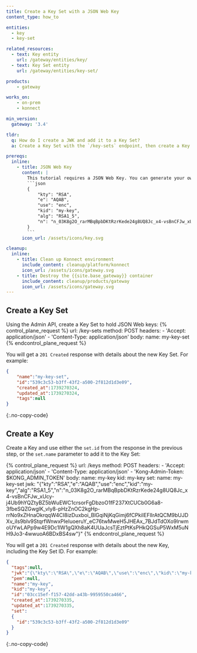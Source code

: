 ```yaml
---
title: Create a Key Set with a JSON Web Key
content_type: how_to

entities: 
  - key
  - key-set

related_resources:
  - text: Key entity
    url: /gateway/entities/key/
  - text: Key Set entity
    url: /gateway/entities/key-set/

products:
    - gateway

works_on:
    - on-prem
    - konnect

min_version:
  gateway: '3.4'

tldr:
  q: How do I create a JWK and add it to a Key Set?
  a: Create a Key Set with the `/key-sets` endpoint, then create a Key and configure the `set.id` or `set.name` parameter to point to the Key Set.

prereqs:
  inline:
    - title: JSON Web Key
      content: |
        This tutorial requires a JSON Web Key. You can generate your own or use this one for testing:
        ```json
        {
            "kty": "RSA",
            "e": "AQAB",
            "use": "enc",
            "kid": "my-key",
            "alg": "RSA1_5",
            "n": "n_03K8g2O_rarMBqBpbDKtRzrKede24g8UQ8Jc_x4-vsBnCFJw_xUcy-j4Ub9hYQZtyBZ5bWuEWC1crsorFgDbzoO1fF237XtCUCb0G6a8-3fbeSQZGwglK_vIy8-pHzZnOC2kgHp-rrNo9xZHnaOkrqqW4CI8izDuxboi_BlGqiNjKqGimj6fCPkiIEFlIrAtQCM9bUJDXv_iIs9blv9StqrfWnwxPIeIuoeruY_eC76twMweH5JHEAx_7BJdTdOXo9lrwmoUYwLAPp9w4E9Dc1lW1gQXh8aK4UUaJcsTjEztPtKsPHkQGSuP5WxM5uNH9Jo3-4wwuoA6BDxBS4sw"
        }
        ```
      icon_url: /assets/icons/key.svg

cleanup:
  inline:
    - title: Clean up Konnect environment
      include_content: cleanup/platform/konnect
      icon_url: /assets/icons/gateway.svg
    - title: Destroy the {{site.base_gateway}} container
      include_content: cleanup/products/gateway
      icon_url: /assets/icons/gateway.svg
---
```


## Create a Key Set
Using the Admin API, create a Key Set to hold JSON Web keys:
{% control_plane_request %}
  url: /key-sets
  method: POST
  headers:
      - 'Accept: application/json'
      - 'Content-Type: application/json'
  body:
      name: my-key-set
{% endcontrol_plane_request %}

You will get a `201 Created` response with details about the new Key Set. For example:

```json
{
    "name":"my-key-set",
    "id":"539c3c53-b3ff-43f2-a500-2f812d1d3e09",
    "created_at":1739270324,
    "updated_at":1739270324,
    "tags":null
}
```
{:.no-copy-code}

## Create a Key

Create a Key and use either the `set.id` from the response in the previous step, or the `set.name` parameter to add it to the Key Set:

{% control_plane_request %}
  url: /keys
  method: POST
  headers:
      - 'Accept: application/json'
      - 'Content-Type: application/json'
      - 'Kong-Admin-Token: $KONG_ADMIN_TOKEN'
  body:
      name: my-key
      kid: my-key
      set:
        name: my-key-set
      jwk: "{\"kty\":\"RSA\",\"e\":\"AQAB\",\"use\":\"enc\",\"kid\":\"my-key\",\"alg\":\"RSA1_5\",\"n\":\"n_03K8g2O_rarMBqBpbDKtRzrKede24g8UQ8Jc_x4-vsBnCFJw_xUcy-j4Ub9hYQZtyBZ5bWuEWC1crsorFgDbzoO1fF237XtCUCb0G6a8-3fbeSQZGwglK_vIy8-pHzZnOC2kgHp-rrNo9xZHnaOkrqqW4CI8izDuxboi_BlGqiNjKqGimj6fCPkiIEFlIrAtQCM9bUJDXv_iIs9blv9StqrfWnwxPIeIuoeruY_eC76twMweH5JHEAx_7BJdTdOXo9lrwmoUYwLAPp9w4E9Dc1lW1gQXh8aK4UUaJcsTjEztPtKsPHkQGSuP5WxM5uNH9Jo3-4wwuoA6BDxBS4sw\"}"
{% endcontrol_plane_request %}

You will get a `201 Created` response with details about the new Key, including the Key Set ID. For example:

```json
{
  "tags":null,
  "jwk":"{\"kty\":\"RSA\",\"e\":\"AQAB\",\"use\":\"enc\",\"kid\":\"my-key\",\"alg\":\"RSA1_5\",\"n\":\"n_03K8g2O_rarMBqBpbDKtRzrKede24g8UQ8Jc_x4-vsBnCFJw_xUcy-j4Ub9hYQZtyBZ5bWuEWC1crsorFgDbzoO1fF237XtCUCb0G6a8-3fbeSQZGwglK_vIy8-pHzZnOC2kgHp-rrNo9xZHnaOkrqqW4CI8izDuxboi_BlGqiNjKqGimj6fCPkiIEFlIrAtQCM9bUJDXv_iIs9blv9StqrfWnwxPIeIuoeruY_eC76twMweH5JHEAx_7BJdTdOXo9lrwmoUYwLAPp9w4E9Dc1lW1gQXh8aK4UUaJcsTjEztPtKsPHkQGSuP5WxM5uNH9Jo3-4wwuoA6BDxBS4sw\"}",
  "pem":null,
  "name":"my-key",
  "kid":"my-key",
  "id":"03cc15ef-f157-42dd-a43b-9959550ca466",
  "created_at":1739270335,
  "updated_at":1739270335,
  "set":
  {
    "id":"539c3c53-b3ff-43f2-a500-2f812d1d3e09"
  }
}
```
{:.no-copy-code}